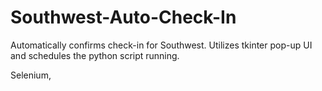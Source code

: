 # Southwest-Auto-Check-In
Automatically confirms check-in for Southwest. Utilizes tkinter pop-up UI and schedules the python script running.

Selenium, 